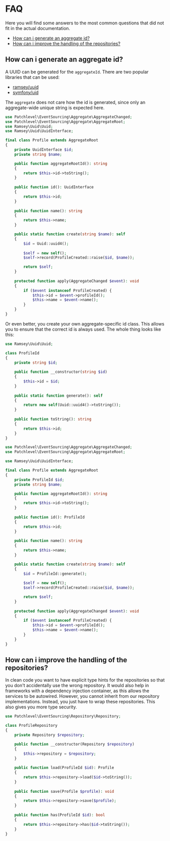 # FAQ

Here you will find some answers to the most common questions 
that did not fit in the actual documentation.

* [How can i generate an aggregate id?](#how-can-i-generate-an-aggregate-id)
* [How can i improve the handling of the repositories?](#how-can-i-improve-the-handling-of-the-repositories)

## How can i generate an aggregate id?

A UUID can be generated for the `aggregateId`. There are two popular libraries that can be used:

* [ramsey/uuid](https://github.com/ramsey/uuid)
* [symfony/uid](https://symfony.com/doc/current/components/uid.html)

The `aggregate` does not care how the id is generated, since only an aggregate-wide unique string is expected here.

```php
use Patchlevel\EventSourcing\Aggregate\AggregateChanged;
use Patchlevel\EventSourcing\Aggregate\AggregateRoot;
use Ramsey\Uuid\Uuid;
use Ramsey\Uuid\UuidInterface;

final class Profile extends AggregateRoot
{
    private UuidInterface $id;
    private string $name;

    public function aggregateRootId(): string
    {
        return $this->id->toString();
    }
    
    public function id(): UuidInterface 
    {
        return $this->id;
    }
    
    public function name(): string 
    {
        return $this->name;
    }

    public static function create(string $name): self
    {
        $id = Uuid::uuid4();
    
        $self = new self();
        $self->record(ProfileCreated::raise($id, $name));

        return $self;
    }
    
    protected function apply(AggregateChanged $event): void 
    {
        if ($event instanceof ProfileCreated) {
            $this->id = $event->profileId();
            $this->name = $event->name();
        }
    }
}
```

Or even better, you create your own aggregate-specific id class.
This allows you to ensure that the correct id is always used.
The whole thing looks like this:

```php
use Ramsey\Uuid\Uuid;

class ProfileId 
{
    private string $id;
    
    public function __constructor(string $id) 
    {
        $this->id = $id;
    }
    
    public static function generate(): self 
    {
        return new self(Uuid::uuid4()->toString());
    }
    
    public function toString(): string 
    {
        return $this->id;
    }
}
```

```php
use Patchlevel\EventSourcing\Aggregate\AggregateChanged;
use Patchlevel\EventSourcing\Aggregate\AggregateRoot;

use Ramsey\Uuid\UuidInterface;

final class Profile extends AggregateRoot
{
    private ProfileId $id;
    private string $name;

    public function aggregateRootId(): string
    {
        return $this->id->toString();
    }
    
    public function id(): ProfileId 
    {
        return $this->id;
    }
    
    public function name(): string 
    {
        return $this->name;
    }

    public static function create(string $name): self
    {
        $id = ProfileId::generate();
    
        $self = new self();
        $self->record(ProfileCreated::raise($id, $name));

        return $self;
    }
    
    protected function apply(AggregateChanged $event): void 
    {
        if ($event instanceof ProfileCreated) {
            $this->id = $event->profileId();
            $this->name = $event->name();
        }
    }
}
```

## How can i improve the handling of the repositories?

In clean code you want to have explicit type hints for the repositories 
so that you don't accidentally use the wrong repository. 
It would also help in frameworks with a dependency injection container, 
as this allows the services to be autowired. 
However, you cannot inherit from our repository implementations. 
Instead, you just have to wrap these repositories. 
This also gives you more type security.

```php
use Patchlevel\EventSourcing\Repository\Repository;

class ProfileRepository 
{
    private Repository $repository;

    public function __constructor(Repository $repository) 
    {
        $this->repository = $repository;
    }
    
    public function load(ProfileId $id): Profile 
    {
        return $this->repository->load($id->toString());
    }
    
    public function save(Profile $profile): void 
    {
        return $this->repository->save($profile);
    }
    
    public function has(ProfileId $id): bool 
    {
        return $this->repository->has($id->toString());
    }
}
```
